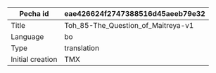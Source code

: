 |Pecha id | eae426624f2747388516d45aeeb79e32
| --- | --- 
|Title | Toh_85-The_Question_of_Maitreya-v1 
|Language | bo
|Type | translation
|Initial creation | TMX